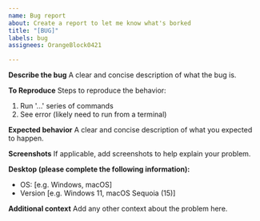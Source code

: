 ```yaml
---
name: Bug report
about: Create a report to let me know what's borked
title: "[BUG]"
labels: bug
assignees: OrangeBlock0421

---
```


**Describe the bug**
A clear and concise description of what the bug is.

**To Reproduce**
Steps to reproduce the behavior:
1. Run '...' series of commands
2. See error (likely need to run from a terminal)

**Expected behavior**
A clear and concise description of what you expected to happen.

**Screenshots**
If applicable, add screenshots to help explain your problem.

**Desktop (please complete the following information):**
 - OS: [e.g. Windows, macOS]
 - Version [e.g. Windows 11, macOS Sequoia (15)]

**Additional context**
Add any other context about the problem here.

